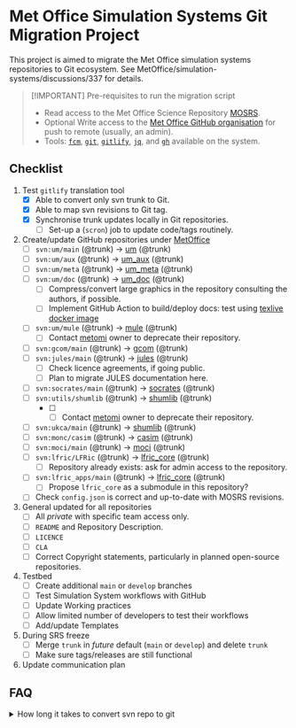 # Met Office Simulation Systems Git Migration Project

This project is aimed to migrate the Met Office simulation systems repositories
to Git ecosystem. See MetOffice/simulation-systems/discussions/337 for details.


> [!IMPORTANT] Pre-requisites to run the migration script
> - Read access to the Met Office Science Repository [MOSRS](https://code.metoffice.gov.uk/trac/home).
> - Optional Write access to the [Met Office GitHub organisation](https://github.com/MetOffice) for push to remote (usually, an admin).
> - Tools: [`fcm`](https://metomi.github.io/fcm/doc/user_guide/introduction.html), [`git`](https://git-scm.com), [`gitlify`](https://github.com/MetOffice/gitlify), [`jq`](https://jqlang.org), and [`gh`](https://cli.github.com) available on the system.

## Checklist

1. Test `gitlify` translation tool
   - [x] Able to convert only svn trunk to Git.
   - [x] Able to map svn revisions to Git tag.
   - [x] Synchronise trunk updates locally in Git repositories.
     - [ ] Set-up a (`scron`) job to update code/tags routinely.

2. Create/update GitHub repositories under [MetOffice](https://github.com/MetOffice)
   - [ ] `svn:um/main` (@trunk) → [um](https://github.com/MetOffice/um) (@trunk)
   - [ ] `svn:um/aux` (@trunk) → [um_aux](https://github.com/MetOffice/um_aux) (@trunk)
   - [ ] `svn:um/meta` (@trunk) → [um_meta](https://github.com/MetOffice/um_meta) (@trunk)
   - [ ] `svn:um/doc` (@trunk) → [um_doc](https://github.com/MetOffice/um_doc) (@trunk)
     - [ ] Compress/convert large graphics in the repository consulting the authors, if possible.
     - [ ] Implement GitHub Action to build/deploy docs: test using [texlive docker image](https://hub.docker.com/r/texlive/texlive/tags?name=2018)
   - [ ] `svn:um/mule` (@trunk) → [mule](https://github.com/MetOffice/mule) (@trunk)
     - [ ] Contact [metomi](https://github.com/metomi/mule) owner to deprecate their repository.
   - [ ] `svn:gcom/main` (@trunk) → [gcom](https://github.com/MetOffice/gcom) (@trunk)
   - [ ] `svn:jules/main` (@trunk) → [jules](https://github.com/MetOffice/jules) (@trunk)
     - [ ] Check licence agreements, if going public.
     - [ ] Plan to migrate JULES documentation here.
   - [ ] `svn:socrates/main` (@trunk) → [socrates](https://github.com/MetOffice/socrates) (@trunk)
   - [ ] `svn:utils/shumlib` (@trunk) → [shumlib](https://github.com/MetOffice/shumlib) (@trunk)
     - [ ] - [ ] Contact [metomi](https://github.com/metomi/shumlib) owner to deprecate their repository.
   - [ ] `svn:ukca/main` (@trunk) → [shumlib](https://github.com/MetOffice/ukca) (@trunk)
   - [ ] `svn:monc/casim` (@trunk) → [casim](https://github.com/MetOffice/casim) (@trunk)
   - [ ] `svn:moci/main` (@trunk) → [moci](https://github.com/MetOffice/moci) (@trunk)
   - [ ] `svn:lfric/LFRic` (@trunk) → [lfric_core](https://github.com/MetOffice/lfric_core) (@trunk)
     - [ ] Repository already exists: ask for admin access to the repository.
   - [ ] `svn:lfric_apps/main` (@trunk) → [lfric_core](https://github.com/MetOffice/lfric_apps) (@trunk)
     - [ ] Propose `lfric_core` as a submodule in this repository?
   - [ ] Check `config.json` is correct and up-to-date with MOSRS revisions.

3. General updated for all repositories
   - [ ] All _private_ with specific team access only.
   - [ ] `README` and Repository Description.
   - [ ] `LICENCE`
   - [ ] `CLA`
   - [ ] Correct Copyright statements, particularly in planned open-source repositories.

4. Testbed
   - [ ] Create additional `main` or `develop` branches
   - [ ] Test Simulation System workflows with GitHub
   - [ ] Update Working practices
   - [ ] Allow limited number of developers to test their workflows
   - [ ] Add/update Templates

5. During SRS freeze
   - [ ] Merge `trunk` in _future_ default (`main` or `develop`) and delete `trunk`
   - [ ] Make sure tags/releases are still functional

6. Update communication plan


## FAQ

<details>
<summary>How long it takes to convert svn repo to git</summary>

The listing below shows the time taken to convert trunk-only branches and
attach svn tags to the Git repository locally using `ssd_svn2git,sh` script.

    $ tail -n1 *.log
    ==> 20250330T025505_casim.log <==
    2025-03-30 02:56:25 Done: casim in 00:01:20

    ==> 20250330T025625_moci.log <==
    2025-03-30 02:59:42 Done: moci in 00:03:17

    ==> 20250330T025942_jules.log <==
    2025-03-30 03:14:50 Done: jules in 00:15:08

    ==> 20250330T031450_socrates.log <==
    2025-03-30 03:17:04 Done: socrates in 00:02:14

    ==> 20250330T031704_ukca.log <==
    2025-03-30 03:18:06 Done: ukca in 00:01:02

    ==> 20250330T031806_shumlib.log <==
    2025-03-30 03:19:40 Done: shumlib in 00:01:34

    ==> 20250330T031940_mule.log <==
    2025-03-30 03:24:19 Done: mule in 00:04:39

    ==> 20250330T032419_um_aux.log <==
    2025-03-30 03:29:52 Done: um_aux in 00:05:33

    ==> 20250330T032952_um_doc.log <==
    2025-03-30 03:42:31 Done: um_doc in 00:12:39

    ==> 20250330T034231_um_meta.log <==
    2025-03-30 03:46:47 Done: um_meta in 00:04:16

    ==> 20250330T034647_um.log <==
    2025-03-30 05:04:04 Done: um in 01:17:17

    ==> 20250330T050404_gcom.log <==
    2025-03-30 05:06:17 Done: gcom in 00:02:13

    ==> 20250330T050617_lfric_apps.log <==
    2025-03-30 05:11:44 Done: lfric_apps in 00:05:27

    ==> 20250330T051145_lfric_core.log <==
    2025-03-30 05:48:32 Done: lfric_core in 00:36:48

</details>
